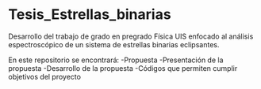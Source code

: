 # Tesis_Estrellas_binarias
Desarrollo del trabajo de grado en pregrado Física UIS enfocado al análisis espectroscópico de un sistema de estrellas binarias eclipsantes.

En este repositorio se encontrará:
-Propuesta
-Presentación de la propuesta
-Desarrollo de la propuesta
-Códigos que permiten cumplir objetivos del proyecto
